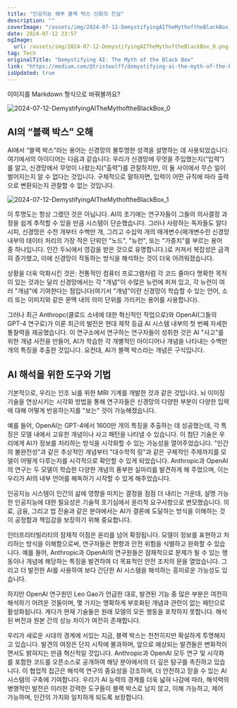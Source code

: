 ```yaml
---
title: "인공지능 해부 블랙 박스 신화의 진실"
description: ""
coverImage: "/assets/img/2024-07-12-DemystifyingAITheMythoftheBlackBox_0.png"
date: 2024-07-12 23:57
ogImage:
  url: /assets/img/2024-07-12-DemystifyingAITheMythoftheBlackBox_0.png
tag: Tech
originalTitle: "Demystifying AI: The Myth of the Black Box"
link: "https://medium.com/@tristwolff/demystifying-ai-the-myth-of-the-black-box-0e44fc657e2a"
isUpdated: true
---
```


이미지를 Markdown 형식으로 바꿔볼까요?

![2024-07-12-DemystifyingAITheMythoftheBlackBox_0](/assets/img/2024-07-12-DemystifyingAITheMythoftheBlackBox_0.png)

## AI의 “블랙 박스” 오해

AI에서 “블랙 박스”라는 용어는 신경망의 불투명한 성격을 설명하는 데 사용되었습니다. 여기에서의 아이디어는 다음과 같습니다: 우리가 신경망에 무엇을 주입했는지(“입력”)를 알고, 신경망에서 무엇이 나왔는지(“출력”)를 관찰하지만, 이 둘 사이에서 무슨 일이 벌어지는지 알 수 없다는 것입니다. 구체적으로 말하자면, 입력이 어떤 규칙에 따라 출력으로 변환되는지 관찰할 수 없는 것입니다.

![2024-07-12-DemystifyingAITheMythoftheBlackBox_1](/assets/img/2024-07-12-DemystifyingAITheMythoftheBlackBox_1.png)

<div class="content-ad"></div>

이 투명도는 항상 그랬던 것은 아닙니다. AI의 초기에는 연구자들이 그들의 의사결정 과정을 쉽게 추적할 수 있을 만큼 시스템이 단순했습니다. 그러나 사랑하는 독자들도 알다시피, 신경망은 수천 개부터 수백만 개, 그리고 수십억 개의 매개변수(매개변수란 신경망 내부의 데이터 처리의 가장 작은 단위인 "노드", "뉴런", 또는 "가중치"를 부르는 용어 중 하나입니다. 인간 두뇌에서 영감을 받은 것으로 유명합니다.)로 커져서 복잡성은 급격히 증가했고, 이에 신경망이 작동하는 방식을 해석하는 것이 더욱 어려워졌습니다.

상황을 더욱 악화시킨 것은: 전통적인 컴퓨터 프로그램처럼 각 코드 줄마다 명확한 목적이 있는 것과는 달리 신경망에서는 각 "개념"이 수많은 뉴런에 퍼져 있고, 각 뉴런이 여러 "개념"에 기여한다는 점입니다(여기서 "개념"이란 신경망이 학습할 수 있는 언어, 소리 또는 이미지와 같은 문맥 내의 의미 단위를 가리키는 용어를 사용합니다).

그러나 최근 Anthropc(클로드 소네에 대한 혁신적인 작업으로)와 OpenAI(그들의 GPT-4 연구로)가 이룬 최근의 발전은 현대 제작 등급 AI 시스템 내부의 첫 번째 자세한 통찰력을 제공했습니다. 이 연구소에서 연구하는 연구자들이 성취한 것은 AI "사고"를 위한 개념 사전을 만들어, AI가 학습한 각 개별적인 아이디어나 개념을 나타내는 수백만 개의 특징을 추출한 것입니다. 요컨대, AI가 블랙 박스라는 개념은 구식입니다.

## AI 해석을 위한 도구와 기법

<div class="content-ad"></div>

기본적으로, 우리는 인조 뇌를 위한 MRI 기계를 개발한 것과 같은 것입니다. 뇌 이미징 기술을 연상시키는 시각화 방법을 통해 연구자들은 신경망의 다양한 부분이 다양한 입력에 대해 어떻게 반응하는지를 "보는" 것이 가능해졌습니다.

예를 들어, OpenAI는 GPT-4에서 1600만 개의 특징을 추출하는 데 성공했는데, 각 특징은 모델 내에서 고유한 개념이나 사고 패턴을 나타낼 수 있습니다. 이 첨단 기술은 우리에게 AI가 정보를 처리하는 방식을 시각화할 수 있는 가능성을 열어주었습니다. "인간의 불완전성"과 같은 추상적인 개념부터 "대수학적 링"과 같은 구체적인 주제까지를 모델이 어떻게 다루는지를 시각적으로 확인할 수 있게 되었습니다. Anthropic과 OpenAI의 연구는 두 모델이 학습한 다양한 개념의 풍부한 실마리를 발견하게 해 주었으며, 이는 우리가 AI의 내부 언어를 해독하기 시작할 수 있게 해주었습니다.

인공지능 시스템이 인간의 삶에 영향을 미치는 결정을 점점 더 내리는 가운데, 설명 가능한 인공지능에 대한 필요성은 기술적 호기심에서 윤리적 요구사항으로 변모했습니다. 의료, 금융, 그리고 법 진술과 같은 분야에서는 AI가 결론에 도달하는 방식을 이해하는 것이 공정함과 책임감을 보장하기 위해 중요합니다.

인터프리터빌리티의 잠재적 이점은 윤리를 넘어 확장됩니다. 모델이 정보를 표현하고 처리하는 방식을 이해함으로써, 연구자들은 편향과 안전 위험을 식별하고 완화할 수 있습니다. 예를 들어, Anthropic과 OpenAI의 연구원들은 잠재적으로 문제가 될 수 있는 행동이나 개념에 해당하는 특징을 발견하여 더 목표적인 안전 조치의 문을 열었습니다. 그리고 더 발전한 AI를 사용하여 보다 간단한 AI 시스템을 해석하는 흥미로운 가능성도 있습니다.

<div class="content-ad"></div>

하지만 OpenAI 연구원인 Leo Gao가 언급한 대로, 발견된 기능 중 많은 부분은 여전히 해석하기 어려운 것들이며, 몇 가지는 명확하게 부호화된 개념과 관련이 없는 패턴으로 활성화됩니다. 게다가 현재 기술들은 원래 모델의 모든 행동을 포착하지 못합니다. 해석된 버전과 원본 간의 성능 차이가 여전히 존재합니다.

우리가 새로운 시대의 경계에 서있는 지금, 블랙 박스는 천천히지만 확실하게 투명해지고 있습니다. 발견의 여정은 단지 시작에 불과하며, 앞으로 예상되는 발견들은 변화적이면서도 밝혀지는 만큼 혁신적일 것입니다. Anthropic과 OpenAI 모두 연구 및 시각화를 포함한 코드를 오픈소스로 공개하여 해당 분야에서의 더 깊은 탐구를 촉진하고 있습니다. 이 협업적 접근은 해석력 연구의 중요성을 강조하며, 더 안전하고 믿을 수 있는 AI 시스템의 구축에 기여합니다. 우리가 AI 능력의 경계를 더욱 넓혀 나감에 따라, 해석력의 병행적인 발전은 이러한 강력한 도구들이 블랙 박스로 남지 않고, 이해 가능하고, 제어 가능하며, 인간의 가치와 일치하게 되도록 보장합니다.

